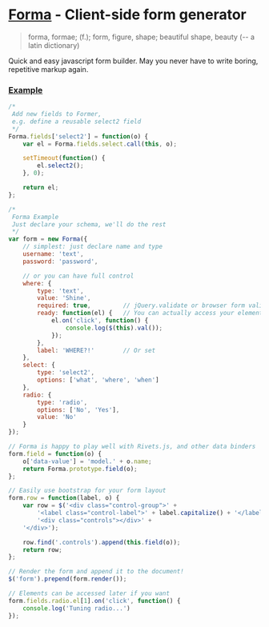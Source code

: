[Forma](http://empeeric.github.io/forma/) - Client-side form generator
=======

> forma, formae; (f.); form, figure, shape; beautiful shape, beauty (-- a latin dictionary)

Quick and easy javascript form builder. May you never have to write boring, repetitive markup again.

### [Example](http://empeeric.github.io/forma/)
```js
/*
 Add new fields to Former,
 e.g. define a reusable select2 field
 */
Forma.fields['select2'] = function(o) {
    var el = Forma.fields.select.call(this, o);

    setTimeout(function() {
        el.select2();
    }, 0);

    return el;
};

/*
 Forma Example
 Just declare your schema, we'll do the rest
 */
var form = new Forma({
    // simplest: just declare name and type
    username: 'text',
    password: 'password',

    // or you can have full control
    where: {
        type: 'text',
        value: 'Shine',
        required: true,         // jQuery.validate or browser form validation can read this!
        ready: function(el) {   // You can actually access your element!
            el.on('click', function() {
                console.log($(this).val());
            });
        },
        label: 'WHERE?!'        // Or set
    },
    select: {
        type: 'select2',
        options: ['what', 'where', 'when']
    },
    radio: {
        type: 'radio',
        options: ['No', 'Yes'],
        value: 'No'
    }
});

// Forma is happy to play well with Rivets.js, and other data binders
form.field = function(o) {
    o['data-value'] = 'model.' + o.name;
    return Forma.prototype.field(o);
};

// Easily use bootstrap for your form layout
form.row = function(label, o) {
    var row = $('<div class="control-group">' +
        '<label class="control-label">' + label.capitalize() + '</label>' +
        '<div class="controls"></div>' +
    '</div>');

    row.find('.controls').append(this.field(o));
    return row;
};

// Render the form and append it to the document!
$('form').prepend(form.render());

// Elements can be accessed later if you want
form.fields.radio.el[1].on('click', function() {
    console.log('Tuning radio...')
});
```
